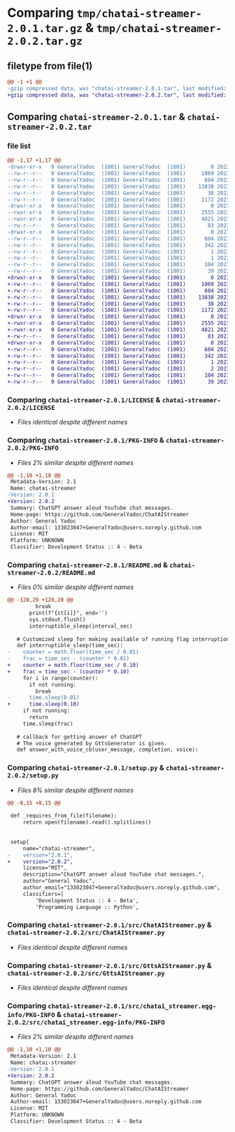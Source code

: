 # Comparing `tmp/chatai-streamer-2.0.1.tar.gz` & `tmp/chatai-streamer-2.0.2.tar.gz`

## filetype from file(1)

```diff
@@ -1 +1 @@
-gzip compressed data, was "chatai-streamer-2.0.1.tar", last modified: Mon Jun 12 17:53:24 2023, max compression
+gzip compressed data, was "chatai-streamer-2.0.2.tar", last modified: Wed Jun 14 20:50:18 2023, max compression
```

## Comparing `chatai-streamer-2.0.1.tar` & `chatai-streamer-2.0.2.tar`

### file list

```diff
@@ -1,17 +1,17 @@
-drwxr-xr-x   0 GeneralYadoc  (1001) GeneralYadoc  (1001)        0 2023-06-12 17:53:24.008883 chatai-streamer-2.0.1/
--rw-r--r--   0 GeneralYadoc  (1001) GeneralYadoc  (1001)     1069 2023-05-28 12:23:33.000000 chatai-streamer-2.0.1/LICENSE
--rw-r--r--   0 GeneralYadoc  (1001) GeneralYadoc  (1001)      604 2023-06-12 17:53:24.008883 chatai-streamer-2.0.1/PKG-INFO
--rw-r--r--   0 GeneralYadoc  (1001) GeneralYadoc  (1001)    13838 2023-06-08 17:50:05.000000 chatai-streamer-2.0.1/README.md
--rw-r--r--   0 GeneralYadoc  (1001) GeneralYadoc  (1001)       38 2023-06-12 17:53:24.008883 chatai-streamer-2.0.1/setup.cfg
--rw-r--r--   0 GeneralYadoc  (1001) GeneralYadoc  (1001)     1172 2023-06-12 17:50:32.000000 chatai-streamer-2.0.1/setup.py
-drwxr-xr-x   0 GeneralYadoc  (1001) GeneralYadoc  (1001)        0 2023-06-12 17:53:24.008883 chatai-streamer-2.0.1/src/
--rwxr-xr-x   0 GeneralYadoc  (1001) GeneralYadoc  (1001)     2555 2023-06-12 17:50:32.000000 chatai-streamer-2.0.1/src/ChatAIStreamer.py
--rwxr-xr-x   0 GeneralYadoc  (1001) GeneralYadoc  (1001)     4821 2023-06-07 17:58:19.000000 chatai-streamer-2.0.1/src/GttsAIStreamer.py
--rw-r--r--   0 GeneralYadoc  (1001) GeneralYadoc  (1001)       83 2023-06-12 17:50:32.000000 chatai-streamer-2.0.1/src/__init__.py
-drwxr-xr-x   0 GeneralYadoc  (1001) GeneralYadoc  (1001)        0 2023-06-12 17:53:24.008883 chatai-streamer-2.0.1/src/chatai_streamer.egg-info/
--rw-r--r--   0 GeneralYadoc  (1001) GeneralYadoc  (1001)      604 2023-06-12 17:53:23.000000 chatai-streamer-2.0.1/src/chatai_streamer.egg-info/PKG-INFO
--rw-r--r--   0 GeneralYadoc  (1001) GeneralYadoc  (1001)      342 2023-06-12 17:53:23.000000 chatai-streamer-2.0.1/src/chatai_streamer.egg-info/SOURCES.txt
--rw-r--r--   0 GeneralYadoc  (1001) GeneralYadoc  (1001)        1 2023-06-12 17:53:23.000000 chatai-streamer-2.0.1/src/chatai_streamer.egg-info/dependency_links.txt
--rw-r--r--   0 GeneralYadoc  (1001) GeneralYadoc  (1001)        1 2023-06-12 17:50:32.000000 chatai-streamer-2.0.1/src/chatai_streamer.egg-info/not-zip-safe
--rw-r--r--   0 GeneralYadoc  (1001) GeneralYadoc  (1001)      104 2023-06-12 17:53:23.000000 chatai-streamer-2.0.1/src/chatai_streamer.egg-info/requires.txt
--rw-r--r--   0 GeneralYadoc  (1001) GeneralYadoc  (1001)       39 2023-06-12 17:53:23.000000 chatai-streamer-2.0.1/src/chatai_streamer.egg-info/top_level.txt
+drwxr-xr-x   0 GeneralYadoc  (1001) GeneralYadoc  (1001)        0 2023-06-14 20:50:18.204445 chatai-streamer-2.0.2/
+-rw-r--r--   0 GeneralYadoc  (1001) GeneralYadoc  (1001)     1069 2023-05-28 12:23:33.000000 chatai-streamer-2.0.2/LICENSE
+-rw-r--r--   0 GeneralYadoc  (1001) GeneralYadoc  (1001)      604 2023-06-14 20:50:18.204445 chatai-streamer-2.0.2/PKG-INFO
+-rw-r--r--   0 GeneralYadoc  (1001) GeneralYadoc  (1001)    13838 2023-06-14 20:44:17.000000 chatai-streamer-2.0.2/README.md
+-rw-r--r--   0 GeneralYadoc  (1001) GeneralYadoc  (1001)       38 2023-06-14 20:50:18.204445 chatai-streamer-2.0.2/setup.cfg
+-rw-r--r--   0 GeneralYadoc  (1001) GeneralYadoc  (1001)     1172 2023-06-14 20:44:37.000000 chatai-streamer-2.0.2/setup.py
+drwxr-xr-x   0 GeneralYadoc  (1001) GeneralYadoc  (1001)        0 2023-06-14 20:50:18.204445 chatai-streamer-2.0.2/src/
+-rwxr-xr-x   0 GeneralYadoc  (1001) GeneralYadoc  (1001)     2555 2023-06-14 19:53:35.000000 chatai-streamer-2.0.2/src/ChatAIStreamer.py
+-rwxr-xr-x   0 GeneralYadoc  (1001) GeneralYadoc  (1001)     4821 2023-06-07 17:58:19.000000 chatai-streamer-2.0.2/src/GttsAIStreamer.py
+-rw-r--r--   0 GeneralYadoc  (1001) GeneralYadoc  (1001)       83 2023-06-14 20:44:51.000000 chatai-streamer-2.0.2/src/__init__.py
+drwxr-xr-x   0 GeneralYadoc  (1001) GeneralYadoc  (1001)        0 2023-06-14 20:50:18.204445 chatai-streamer-2.0.2/src/chatai_streamer.egg-info/
+-rw-r--r--   0 GeneralYadoc  (1001) GeneralYadoc  (1001)      604 2023-06-14 20:50:18.000000 chatai-streamer-2.0.2/src/chatai_streamer.egg-info/PKG-INFO
+-rw-r--r--   0 GeneralYadoc  (1001) GeneralYadoc  (1001)      342 2023-06-14 20:50:18.000000 chatai-streamer-2.0.2/src/chatai_streamer.egg-info/SOURCES.txt
+-rw-r--r--   0 GeneralYadoc  (1001) GeneralYadoc  (1001)        1 2023-06-14 20:50:18.000000 chatai-streamer-2.0.2/src/chatai_streamer.egg-info/dependency_links.txt
+-rw-r--r--   0 GeneralYadoc  (1001) GeneralYadoc  (1001)        2 2023-06-14 19:58:21.000000 chatai-streamer-2.0.2/src/chatai_streamer.egg-info/not-zip-safe
+-rw-r--r--   0 GeneralYadoc  (1001) GeneralYadoc  (1001)      104 2023-06-14 20:50:18.000000 chatai-streamer-2.0.2/src/chatai_streamer.egg-info/requires.txt
+-rw-r--r--   0 GeneralYadoc  (1001) GeneralYadoc  (1001)       39 2023-06-14 20:50:18.000000 chatai-streamer-2.0.2/src/chatai_streamer.egg-info/top_level.txt
```

### Comparing `chatai-streamer-2.0.1/LICENSE` & `chatai-streamer-2.0.2/LICENSE`

 * *Files identical despite different names*

### Comparing `chatai-streamer-2.0.1/PKG-INFO` & `chatai-streamer-2.0.2/PKG-INFO`

 * *Files 2% similar despite different names*

```diff
@@ -1,10 +1,10 @@
 Metadata-Version: 2.1
 Name: chatai-streamer
-Version: 2.0.1
+Version: 2.0.2
 Summary: ChatGPT answer aloud YouTube chat messages.
 Home-page: https://github.com/GeneralYadoc/ChatAIStreamer
 Author: General Yadoc
 Author-email: 133023047+GeneralYadoc@users.noreply.github.com
 License: MIT
 Platform: UNKNOWN
 Classifier: Development Status :: 4 - Beta
```

### Comparing `chatai-streamer-2.0.1/README.md` & `chatai-streamer-2.0.2/README.md`

 * *Files 0% similar despite different names*

```diff
@@ -128,20 +128,20 @@
         break
       print(f"{st[i]}", end='')
       sys.stdout.flush()
       interruptible_sleep(interval_sec)
 
   # Customized sleep for making available of running flag interruption.
   def interruptible_sleep(time_sec):
-    counter = math.floor(time_sec / 0.01)
-    frac = time_sec - (counter * 0.01)
+    counter = math.floor(time_sec / 0.10)
+    frac = time_sec - (counter * 0.10)
     for i in range(counter):
       if not running:
         break
-      time.sleep(0.01)
+      time.sleep(0.10)
     if not running:
       return
     time.sleep(frac)
 
   # callback for getting answer of ChatGPT
   # The voice generated by GttsGenerator is given.
   def answer_with_voice_cb(user_message, completion, voice):
```

### Comparing `chatai-streamer-2.0.1/setup.py` & `chatai-streamer-2.0.2/setup.py`

 * *Files 8% similar despite different names*

```diff
@@ -8,15 +8,15 @@
 
 def _requires_from_file(filename):
     return open(filename).read().splitlines()
 
 
 setup(
     name="chatai-streamer",
-    version="2.0.1",
+    version="2.0.2",
     license="MIT",
     description="ChatGPT answer aloud YouTube chat messages.",
     author="General Yadoc",
     author_email="133023047+GeneralYadoc@users.noreply.github.com",
     classifiers=[
         'Development Status :: 4 - Beta',
         'Programming Language :: Python',
```

### Comparing `chatai-streamer-2.0.1/src/ChatAIStreamer.py` & `chatai-streamer-2.0.2/src/ChatAIStreamer.py`

 * *Files identical despite different names*

### Comparing `chatai-streamer-2.0.1/src/GttsAIStreamer.py` & `chatai-streamer-2.0.2/src/GttsAIStreamer.py`

 * *Files identical despite different names*

### Comparing `chatai-streamer-2.0.1/src/chatai_streamer.egg-info/PKG-INFO` & `chatai-streamer-2.0.2/src/chatai_streamer.egg-info/PKG-INFO`

 * *Files 2% similar despite different names*

```diff
@@ -1,10 +1,10 @@
 Metadata-Version: 2.1
 Name: chatai-streamer
-Version: 2.0.1
+Version: 2.0.2
 Summary: ChatGPT answer aloud YouTube chat messages.
 Home-page: https://github.com/GeneralYadoc/ChatAIStreamer
 Author: General Yadoc
 Author-email: 133023047+GeneralYadoc@users.noreply.github.com
 License: MIT
 Platform: UNKNOWN
 Classifier: Development Status :: 4 - Beta
```

